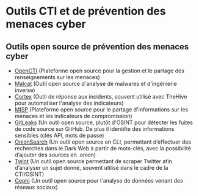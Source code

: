 # Outils CTI et de prévention des menaces cyber

## Outils open source de prévention des menaces cyber
  - [OpenCTI](https://github.com/OpenCTI-Platform/opencti) (Plateforme open source pour la gestion et le partage des renseignements sur les menaces)
  - [Malcat](https://malcat.fr/) (Outil open source d'analyse de malwares et d'ingénierie inverse)
  - [Cortex](https://github.com/TheHive-Project/Cortex/?tab=readme-ov-file) (Outil de réponse aux incidents, souvent utilisé avec TheHive pour automatiser l'analyse des indicateurs)
  - [MISP](https://www.misp-project.org/) (Plateforme open source pour le partage d'informations sur les menaces et les indicateurs de compromission)
  - [GitLeaks](https://github.com/gitleaks/gitleaks) (Un outil open source, plutôt d'OSINT pour détecter les fuites de code source sur GitHub. De plus il identifie des informations sensibles (clés API, mots de passe)
  - [OnionSearch](https://github.com/megadose/OnionSearch) (Un outil open source en CLI, permettant d’effectuer des recherches dans le Dark Web à partir de mots-clés, avec la possibilité d’ajouter des sources en .onion)
  - [Twint](https://github.com/twintproject/twint) (Un outil open source permettant de scraper Twitter afin d’analyser un sujet donné, souvent utilisé dans le cadre de la CTI/OSINT)
  - [Gephi](https://gephi.org/) (Un outil open source pour l'analyse de données venant des réseaux sociaux)
